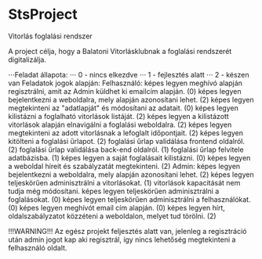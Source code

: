 # StsProject
Vitorlás foglalási rendszer

A project célja, hogy a Balatoni Vitorlásklubnak a foglalási rendszerét digitalizálja.

⋅⋅⋅Feladat állapota:
⋅⋅⋅  0 - nincs elkezdve
⋅⋅⋅  1 - fejlesztés alatt
⋅⋅⋅  2 - készen van
  Feladatok jogok alapján: 
    Felhasználó:
      képes legyen meghívó alapján regisztrálni, amit az Admin küldhet ki emailcím alapján. (0)
      képes legyen bejelentkezni a weboldalra, mely alapján azonosítani lehet. (2)
      képes legyen megtekinteni az "adatlapját" és módosítani az adatait. (0)
      képes legyen kilistázni a foglalható vitorlások listáját. (2)
      képes legyen a kilistázott vitorlások alapján elnavigálni a foglalási weboldalra. (2)
      képes legyen megtekinteni az adott vitorlásnak a lefoglalt időpontjait. (2)
      képes legyen kitölteni a foglalási űrlapot. (2)
        foglalási űrlap validálása frontend oldalról. (2)
        foglalási űrlap validálása back-end oldalról. (1)
        foglalási űrlap felvitele adatbázisba. (1)
      képes legyen a saját foglalásait kilistázni. (0)
      képes legyen a weboldal híreit és szabályzatát megtekinteni. (2)
    Admin:
      képes legyen bejelentkezni a weboldalra, mely alapján azonosítani lehet. (2)
      képes legyen teljeskörűen adminisztrálni a vitorlásokat. (1) vitorlások kapacitását nem tudja még módosítani.
      képes legyen teljeskörűen adminisztrálni a foglalásokat. (0)
      képes legyen teljeskörűen adminisztrálni a felhasználókat. (0)
      képes legyen meghívót email cím alapján. (0)
      képes legyen hírt, oldalszabályzatot közzéteni a weboldalon, melyet tud törölni. (2)
     
!!!WARNING!!!
Az egész projekt feljesztés alatt van, jelenleg a regisztráció után admin jogot kap aki regisztrál, így nincs lehetőség megtekinteni a felhasználó oldalt.
